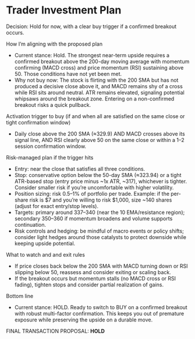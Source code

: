 # Trader Investment Plan

Decision: Hold for now, with a clear buy trigger if a confirmed breakout occurs.

How I’m aligning with the proposed plan
- Current stance: Hold. The strongest near-term upside requires a confirmed breakout above the 200-day moving average with momentum confirming (MACD cross) and price momentum (RSI) sustaining above 50. Those conditions have not yet been met.
- Why not buy now: The stock is flirting with the 200 SMA but has not produced a decisive close above it, and MACD remains shy of a cross while RSI sits around neutral. ATR remains elevated, signaling potential whipsaws around the breakout zone. Entering on a non-confirmed breakout risks a quick pullback.

Activation trigger to buy (if and when all are satisfied on the same close or tight confirmation window)
- Daily close above the 200 SMA (≈329.9) AND MACD crosses above its signal line, AND RSI clearly above 50 on the same close or within a 1–2 session confirmation window.

Risk-managed plan if the trigger hits
- Entry: near the close that satisfies all three conditions.
- Stop: conservative option below the 50-day SMA (≈323.94) or a tight ATR-based stop (entry price minus ~1x ATR, ~317), whichever is tighter. Consider smaller risk if you’re uncomfortable with higher volatility.
- Position sizing: risk 0.5–1% of portfolio per trade. Example: if the per-share risk is $7 and you’re willing to risk $1,000, size ~140 shares (adjust for exact entry/stop levels).
- Targets: primary around 337–340 (near the 10 EMA/resistance region); secondary 350–360 if momentum broadens and volume supports continuation.
- Risk controls and hedging: be mindful of macro events or policy shifts; consider light hedges around those catalysts to protect downside while keeping upside potential.

What to watch and and exit rules
- If price closes back below the 200 SMA with MACD turning down or RSI slipping below 50, reassess and consider exiting or scaling back.
- If the breakout occurs but momentum stalls (no MACD cross or RSI fading), tighten stops and consider partial realization of gains.

Bottom line
- Current stance: HOLD. Ready to switch to BUY on a confirmed breakout with robust multi-factor confirmation. This keeps you out of premature exposure while preserving the upside on a durable move.

FINAL TRANSACTION PROPOSAL: **HOLD**
